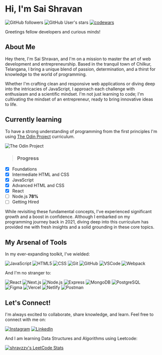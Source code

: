 # Hi, I'm Sai Shravan

![GitHub followers](https://img.shields.io/github/followers/shravzzv)
![GitHub User's stars](https://img.shields.io/github/stars/shravzzv)
[![codewars](https://www.codewars.com/users/shravzzv/badges/micro)](https://www.codewars.com/users/shravzzv)

Greetings fellow developers and curious minds!

## About Me

Hey there, I'm Sai Shravan, and I'm on a mission to master the art of web development and entrepreneurship. Based in the tranquil town of Chilkur, Telangana, I bring a unique blend of passion, determination, and a thirst for knowledge to the world of programming.

Whether I'm crafting clean and responsive web applications or diving deep into the intricacies of JavaScript, I approach each challenge with enthusiasm and a scientific mindset. I'm not just learning to code; I'm cultivating the mindset of an entrepreneur, ready to bring innovative ideas to life.

## Currently learning

To have a strong understanding of programming from the first principles I'm using [The Odin Project](https://www.theodinproject.com) curriculum.

![The Odin Project](https://www.skillfinder.com.au/media/wysiwyg/the-odin-project-logo-skill-finder-partners-page.png)

> ### Progress

- [x] Foundations
- [x] Intermediate HTML and CSS
- [x] JavaScript
- [x] Advanced HTML and CSS
- [x] React
- [ ] Node.js **78%**
- [ ] Getting Hired

While revisiting these fundamental concepts, I've experienced significant growth and a boost in confidence. Although I embarked on my programming journey back in 2021, diving deep into this curriculum has provided me with fresh insights and a solid grounding in these core topics.

## My Arsenal of Tools

In my ever-expanding toolkit, I've wielded:

![JavaScript](https://skillicons.dev/icons?i=js)
![HTML5](https://skillicons.dev/icons?i=html)
![CSS](https://skillicons.dev/icons?i=css)
![Git](https://skillicons.dev/icons?i=git)
![GitHub](https://skillicons.dev/icons?i=github)
![VSCode](https://skillicons.dev/icons?i=vscode)
![Webpack](https://skillicons.dev/icons?i=webpack)

And I'm no stranger to:

![React](https://skillicons.dev/icons?i=react)
![Next.js](https://skillicons.dev/icons?i=next)
![Node.js](https://skillicons.dev/icons?i=nodejs)
![Express](https://skillicons.dev/icons?i=express)
![MongoDB](https://skillicons.dev/icons?i=mongo)
![PostgreSQL](https://skillicons.dev/icons?i=postgres)
![Figma](https://skillicons.dev/icons?i=figma)
![Vercel](https://skillicons.dev/icons?i=vercel)
![Netlify](https://skillicons.dev/icons?i=netlify)
![Postman](https://skillicons.dev/icons?i=postman)

## Let's Connect!

I'm always excited to collaborate, share knowledge, and learn. Feel free to connect with me on:

[![Instagram](https://skillicons.dev/icons?i=instagram)](https://instagram.com/shravzzv)
[![LinkedIn](https://skillicons.dev/icons?i=linkedin)](https://linkedin.com/in/shravzzv)

And I am learning Data Structures and Algorithms using Leetcode:

[![shravzzv's LeetCode Stats](https://leetcode-stats.vercel.app/api?username=shravzzv&theme=Raspberry)](https://github.com/JeremyTsaii/leetcode-stats)
